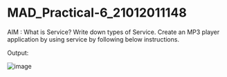 # MAD_Practical-6_21012011148

AIM :  What is Service? Write down types of Service. Create an MP3 player application by using service by following below instructions.

Output:

![image](https://github.com/Rutul5440/MAD_Practical-6_21012011148/assets/121927117/99ae1cfa-cb53-4ad1-b215-d8a99426d9d0)
